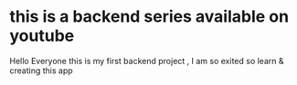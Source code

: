 # this is a backend series available on youtube

Hello Everyone this is my first backend project , I am so exited so learn & creating this app 